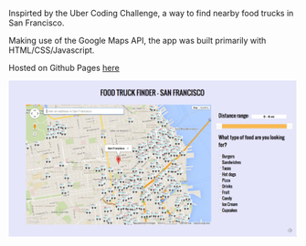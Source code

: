 Inspirted by the Uber Coding Challenge, a way to find nearby food trucks in San Francisco.

Making use of the Google Maps API, the app was built primarily with HTML/CSS/Javascript.

Hosted on Github Pages [here](http://alexchao56.github.io/FoodTruckFinder/)

![alt tag](https://raw.githubusercontent.com/alexchao56/FoodTruckFinder/master/images/screenshot.png)
